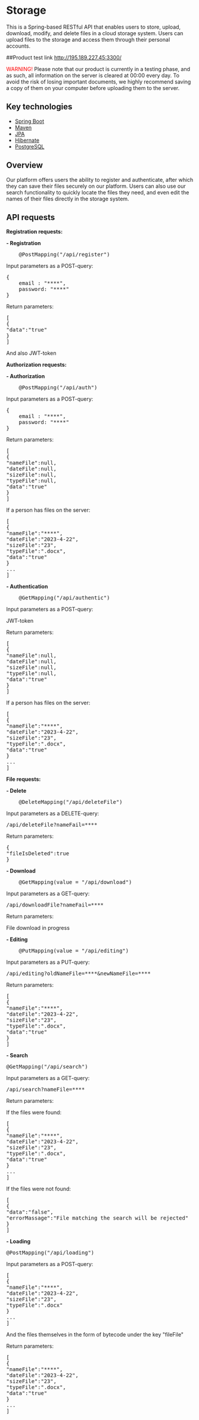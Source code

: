 # Storage
This is a Spring-based RESTful API that enables users to store, upload, download, modify, and delete files in a cloud storage system. Users can upload files to the storage and access them through their personal accounts.

##Product test link
http://195.189.227.45:3300/

<span style="color:red;">WARNING!</span>
Please note that our product is currently in a testing phase, and as such, all information on the server is cleared at 00:00 every day. To avoid the risk of losing important documents, we highly recommend saving a copy of them on your computer before uploading them to the server.

## Key technologies
- [Spring Boot](https://spring.io/)
- [Maven](https://maven.apache.org/)
- [JPA](https://spring.io/projects/spring-data-jpa)
- [Hibernate](https://hibernate.org/)
- [PostgreSQL](https://www.postgresql.org)

## Overview
Our platform offers users the ability to register and authenticate, after which they can save their files securely on our platform. Users can also use our search functionality to quickly locate the files they need, and even edit the names of their files directly in the storage system.

## API requests

**Registration requests:**

**- Registration**
<pre>
    @PostMapping("/api/register")
</pre>

Input parameters as a POST-query:
<pre>
{
    email : "****",
    password: "****"
}
</pre>
Return parameters:
<pre>
[
{
"data":"true"
}
]
</pre>
And also JWT-token

**Authorization requests:**

**- Authorization**
<pre>
    @PostMapping("/api/auth")
</pre>

Input parameters as a POST-query:
<pre>
{
    email : "****",
    password: "****"
}
</pre>
Return parameters:
<pre>
[
{
"nameFile":null,
"dateFile":null,
"sizeFile":null,
"typeFile":null,
"data":"true"
}
]
</pre>
If a person has files on the server:
<pre>
[
{
"nameFile":"****",
"dateFile":"2023-4-22",
"sizeFile":"23",
"typeFile":".docx",
"data":"true"
}
...
]
</pre>

**- Authentication**
<pre>
    @GetMapping("/api/authentic")
</pre>
Input parameters as a POST-query:

JWT-token

Return parameters:
<pre>
[
{
"nameFile":null,
"dateFile":null,
"sizeFile":null,
"typeFile":null,
"data":"true"
}
]
</pre>
If a person has files on the server:
<pre>
[
{
"nameFile":"****",
"dateFile":"2023-4-22",
"sizeFile":"23",
"typeFile":".docx",
"data":"true"
}
...
]
</pre>

**File requests:**

**- Delete**
<pre>
    @DeleteMapping("/api/deleteFile")
</pre>
Input parameters as a DELETE-query:
<pre>
/api/deleteFile?nameFail=****
</pre>
Return parameters:
<pre>
{
"fileIsDeleted":true
}
</pre>

**- Download**
<pre>
    @GetMapping(value = "/api/download")
</pre>
Input parameters as a GET-query:
<pre>
/api/downloadFile?nameFail=****
</pre>
Return parameters:

File download in progress

**- Editing**
<pre>
    @PutMapping(value = "/api/editing")
</pre>
Input parameters as a PUT-query:
<pre>
/api/editing?oldNameFile=****&newNameFile=****
</pre>
Return parameters:
<pre>
[
{
"nameFile":"****",
"dateFile":"2023-4-22",
"sizeFile":"23",
"typeFile":".docx",
"data":"true"
}
]
</pre>

**- Search**
<pre>
@GetMapping("/api/search")
</pre>
Input parameters as a GET-query:
<pre>
/api/search?nameFile=****
</pre>
Return parameters:

If the files were found:
<pre>
[
{
"nameFile":"****",
"dateFile":"2023-4-22",
"sizeFile":"23",
"typeFile":".docx",
"data":"true"
}
...
]
</pre>

If the files were not found:
<pre>
[
{
"data":"false",
"errorMassage":"File matching the search will be rejected"
}
]
</pre>

**- Loading**
<pre>
@PostMapping("/api/loading")
</pre>
Input parameters as a POST-query:
<pre>
[
{
"nameFile":"****",
"dateFile":"2023-4-22",
"sizeFile":"23",
"typeFile":".docx"
}
...
]
</pre>

And the files themselves in the form of bytecode under the key "fileFile"

Return parameters:
<pre>
[
{
"nameFile":"****",
"dateFile":"2023-4-22",
"sizeFile":"23",
"typeFile":".docx",
"data":"true"
}
...
]
</pre>












